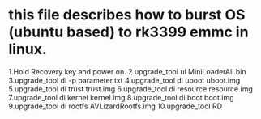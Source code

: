 # this file describes how to burst OS (ubuntu based) to rk3399 emmc in linux.
1.Hold Recovery key and power on.
2.upgrade_tool ul MiniLoaderAll.bin
3.upgrade_tool di -p parameter.txt
4.upgrade_tool di uboot uboot.img
5.upgrade_tool di trust trust.img
6.upgrade_tool di resource resource.img
7.upgrade_tool di kernel kernel.img
8.upgrade_tool di boot boot.img
9.upgrade_tool di rootfs AVLizardRootfs.img
10.upgrade_tool RD

